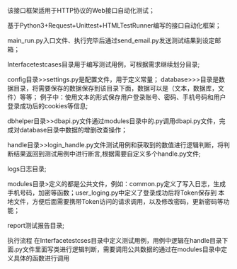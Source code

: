 该接口框架适用于HTTP协议的Web接口自动化测试；

基于Python3+Request+Unittest+HTMLTestRunner编写的接口自动化框架；

main_run.py入口文件、执行完毕后通过send_email.py发送测试结果到设定邮箱；

Interfacetestcases目录用于编写测试用例，可根据需求继续划分目录;

config目录>>settings.py是配置文件，用于定义常量；
database>>>目录是数据目录，将需要保存的数据保存到该目录下面，数据可以是（文本，数据库，文件）等等；
          例子中：使用文本的形式保存用户登录账号、密码、手机号码和用户登录成功后的cookies等信息;

dbhelper目录>>dbapi.py文件通过modules目录中的.py调用dbapi.py文件，完成对database目录中数据的增删改查操作；

handle目录>>login_handle.py文件测试用例和获取到的数值进行逻辑判断，将判断结果返回到测试用例中进行断言,根据需要自定义多个handle.py文件;

logs日志目录;

modules目录>定义的都是公共文件，例如：common.py定义了写入日志，生成手机号码，加密等函数；user_loging.py中定义了登录成功后将Token保存到
本地文件，方便后面需要携带Token访问的请求调用，以及修改密码，更新密码等功能；

report测试报告目录;

执行流程
在Interfacetestcses目录中定义测试用例，用例中逻辑在handle目录下面.py文件里面写类进行逻辑判断，需要调用公共数据的通过在modules目录中定义具体的函数进行调用
